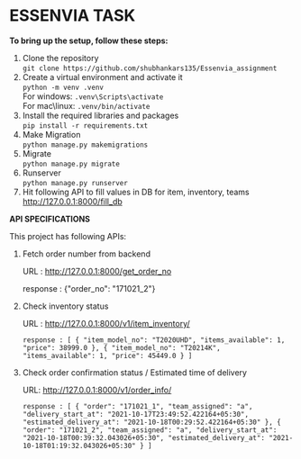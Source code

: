 # ESSENVIA TASK


**To bring up the setup, follow these steps:**   
1. Clone the repository   
`git clone https://github.com/shubhankars135/Essenvia_assignment`   
2. Create a virtual environment and activate it        
`python -m venv .venv`   
For windows: `.venv\Scripts\activate`    
For mac\linux: `.venv/bin/activate`   
3. Install the required libraries and packages   
`pip install -r requirements.txt` 
4. Make Migration    
`python manage.py makemigrations`   
5. Migrate    
`python manage.py migrate`   
6. Runserver    
`python manage.py runserver`
7. Hit following API to fill values in DB for item, inventory, teams
http://127.0.0.1:8000/fill_db


**API SPECIFICATIONS**

This project has following APIs:

1. Fetch order number from backend

   URL : http://127.0.0.1:8000/get_order_no
   
   response : {"order_no": "171021_2"}
  
2. Check inventory status

   URL : http://127.0.0.1:8000/v1/item_inventory/
   
   `response : [
      {
          "item_model_no": "T2020UHD",
          "items_available": 1,
          "price": 38999.0
      },
      {
          "item_model_no": "T20214K",
          "items_available": 1,
          "price": 45449.0
      }
    ]`
3. Check order confirmation status / Estimated time of delivery

   URL: http://127.0.0.1:8000/v1/order_info/
   
   `response : [
        {
            "order": "171021_1",
            "team_assigned": "a",
            "delivery_start_at": "2021-10-17T23:49:52.422164+05:30",
            "estimated_delivery_at": "2021-10-18T00:29:52.422164+05:30"
        },
        {
            "order": "171021_2",
            "team_assigned": "a",
            "delivery_start_at": "2021-10-18T00:39:32.043026+05:30",
            "estimated_delivery_at": "2021-10-18T01:19:32.043026+05:30"
        }
    ]`

